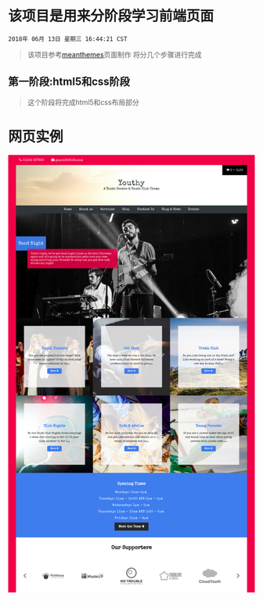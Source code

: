 # 该项目是用来分阶段学习前端页面
`2018年 06月 13日 星期三 16:44:21 CST`

> 该项目参考[meanthemes](http://youthy.mtdemo.meanthemes.com/?ref=portfolio)页面制作
> 将分几个步骤进行完成

## 第一阶段:html5和css阶段
> 这个阶段将完成html5和css布局部分

# 网页实例
![index](./index.png)